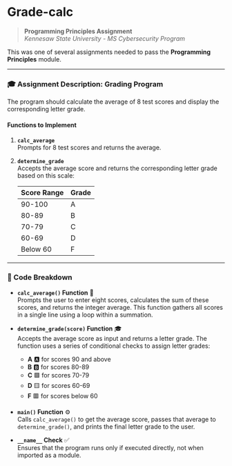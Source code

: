 # Grade-calc
> **Programming Principles Assignment**  
> *Kennesaw State University - MS Cybersecurity Program*

This was one of several assignments needed to pass the **Programming Principles** module. 

---

### 🎓 Assignment Description: Grading Program

The program should calculate the average of 8 test scores and display the corresponding letter grade.

#### Functions to Implement

1. **`calc_average`**  
   Prompts for 8 test scores and returns the average.

2. **`determine_grade`**  
   Accepts the average score and returns the corresponding letter grade based on this scale:

   | Score Range | Grade |
   |-------------|-------|
   | 90-100      | A     |
   | 80-89       | B     |
   | 70-79       | C     |
   | 60-69       | D     |
   | Below 60    | F     |

---

### 📝 Code Breakdown

- **`calc_average()` Function** 🧮  
  Prompts the user to enter eight scores, calculates the sum of these scores, and returns the integer average. This function gathers all scores in a single line using a loop within a summation.

- **`determine_grade(score)` Function** 🎓  
  Accepts the average score as input and returns a letter grade. The function uses a series of conditional checks to assign letter grades:
    - **A** 🅰️ for scores 90 and above
    - **B** 🅱️ for scores 80-89
    - **C** 🟩 for scores 70-79
    - **D** 🟨 for scores 60-69
    - **F** 🟥 for scores below 60

- **`main()` Function** ⚙️  
  Calls `calc_average()` to get the average score, passes that average to `determine_grade()`, and prints the final letter grade to the user.

- **`__name__` Check** ✅  
  Ensures that the program runs only if executed directly, not when imported as a module. 
